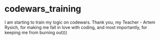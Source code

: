 # codewars_training
I am starting to train my logic on codewars.  Thank you, my Teacher - Artem Rysich, for making me fall in love with coding, and most importantly, for keeping me from burning out)))
